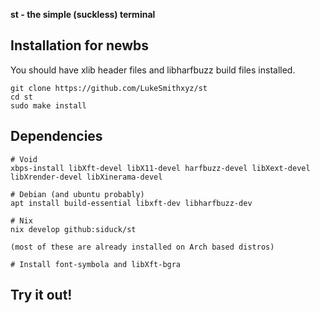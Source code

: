 
 **st - the simple (suckless) terminal**
 
## Installation for newbs

You should have xlib header files and libharfbuzz build files installed.

```
git clone https://github.com/LukeSmithxyz/st
cd st
sudo make install
```
## Dependencies

```
# Void
xbps-install libXft-devel libX11-devel harfbuzz-devel libXext-devel libXrender-devel libXinerama-devel

# Debian (and ubuntu probably)
apt install build-essential libxft-dev libharfbuzz-dev

# Nix
nix develop github:siduck/st

(most of these are already installed on Arch based distros)

# Install font-symbola and libXft-bgra
```

## Try it out!
